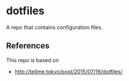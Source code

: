 # dotfiles
A repo that contains configuration files.

## References
This repo is based on
* http://tellme.tokyo/post/2015/07/16/dotfiles/
